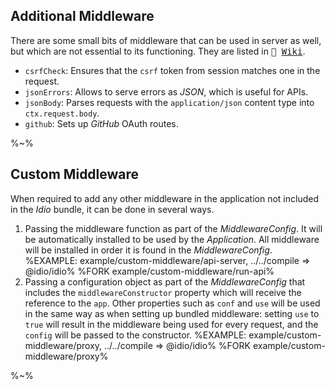 ## Additional Middleware

There are some small bits of middleware that can be used in server as well, but which are not essential to its functioning. They are listed in <kbd>📖 [Wiki](../../wiki/Additional_Middleware)</kbd>.

- `csrfCheck`: Ensures that the `csrf` token from session matches one in the request.
- `jsonErrors`: Allows to serve errors as _JSON_, which is useful for APIs.
- `jsonBody`: Parses requests with the `application/json` content type into `ctx.request.body`.
- `github`: Sets up _GitHub_ OAuth routes.

%~%

## Custom Middleware

When required to add any other middleware in the application not included in the _Idio_ bundle, it can be done in several ways.

1. Passing the middleware function as part of the <link type="MiddlewareConfig">_MiddlewareConfig_</link>. It will be automatically installed to be used by the _Application_. All middleware will be installed in order it is found in the _MiddlewareConfig_.
    %EXAMPLE: example/custom-middleware/api-server, ../../compile => @idio/idio%
    %FORK example/custom-middleware/run-api%
2. Passing a configuration object as part of the _MiddlewareConfig_ that includes the `middlewareConstructor` property which will receive the reference to the `app`. Other properties such as `conf` and `use` will be used in the same way as when setting up bundled middleware: setting `use` to `true` will result in the middleware being used for every request, and the `config` will be passed to the constructor.
    %EXAMPLE: example/custom-middleware/proxy, ../../compile => @idio/idio%
    %FORK example/custom-middleware/proxy%

%~%